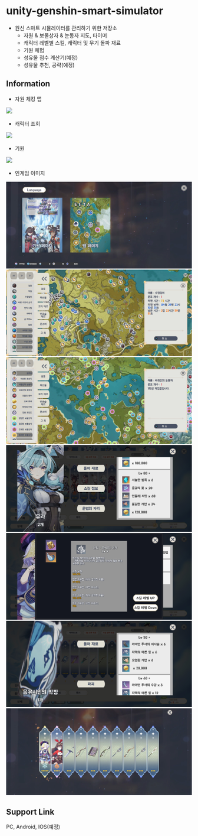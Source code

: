 # unity-genshin-smart-simulator
- 원신 스마트 시뮬레이터를 관리하기 위한 저장소
  - 자원 & 보물상자 & 눈동자 지도, 타이머
  - 캐릭터 레벨별 스킬, 캐릭터 및 무기 돌파 재료 
  - 기원 체험
  - 성유물 점수 계산기(예정)
  - 성유물 추천, 공략(예정)

## Information

- 자원 체킹 맵

<img src="img/map_page.gif">

- 캐릭터 조회

<img src="img/skill_page.gif">

- 기원

<img src="img/ganyu_pickup.gif">

- 인게임 이미지

<img src="img/simulator1.jpg">
<img src="img/simulator2.jpg">
<img src="img/simulator3.jpg">
<img src="img/simulator4.jpg">
<img src="img/simulator5.jpg">
<img src="img/simulator6.jpg">
<img src="img/simulator7.jpg">

## Support Link
PC, Android, IOS(예정)
